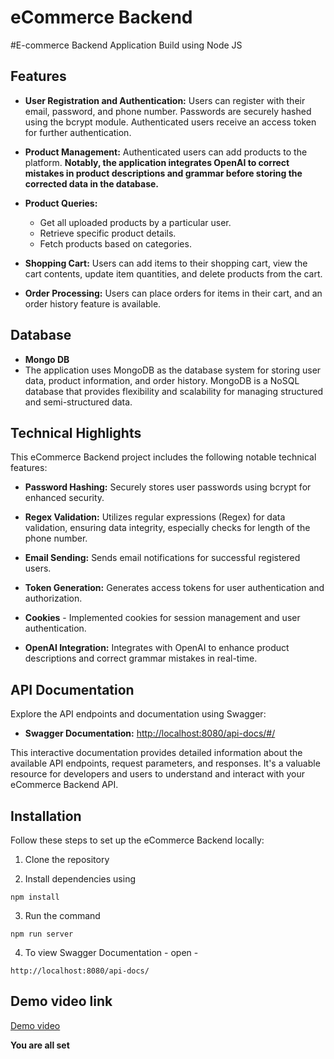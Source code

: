 # eCommerce Backend

#E-commerce Backend Application Build using Node JS

## Features

- **User Registration and Authentication:** Users can register with their email, password, and phone number. Passwords are securely hashed using the bcrypt module. Authenticated users receive an access token for further authentication.

- **Product Management:** Authenticated users can add products to the platform. **Notably, the application integrates OpenAI to correct mistakes in product descriptions and grammar before storing the corrected data in the database.**

- **Product Queries:**
  - Get all uploaded products by a particular user.
  - Retrieve specific product details.
  - Fetch products based on categories.

- **Shopping Cart:** Users can add items to their shopping cart, view the cart contents, update item quantities, and delete products from the cart.

- **Order Processing:** Users can place orders for items in their cart, and an order history feature is available.

##  Database
- **Mongo DB**
- The application uses MongoDB as the database system for storing user data, product information, and order history. MongoDB is a NoSQL database that provides flexibility and scalability for managing structured and semi-structured data.


## Technical Highlights

This eCommerce Backend project includes the following notable technical features:

- **Password Hashing:** Securely stores user passwords using bcrypt for enhanced security.

- **Regex Validation:** Utilizes regular expressions (Regex) for data validation, ensuring data integrity, especially checks for length of the phone number.

- **Email Sending:** Sends email notifications for successful registered users.

- **Token Generation:** Generates access tokens for user authentication and authorization.

-  **Cookies** - Implemented cookies for session management and user authentication.

- **OpenAI Integration:** Integrates with OpenAI to enhance product descriptions and correct grammar mistakes in real-time.

## API Documentation

Explore the API endpoints and documentation using Swagger:

- **Swagger Documentation:** [http://localhost:8080/api-docs/#/](http://localhost:8080/api-docs/#/)

This interactive documentation provides detailed information about the available API endpoints, request parameters, and responses. It's a valuable resource for developers and users to understand and interact with your eCommerce Backend API.



## Installation

Follow these steps to set up the eCommerce Backend locally:

1. Clone the repository

2. Install dependencies using 
```
npm install
```
3. Run the command
```
npm run server
```
4. To view Swagger Documentation - 
open - 
```
http://localhost:8080/api-docs/
```

## Demo video link 
<a href="https://drive.google.com/file/d/1hniExYGN5eOzjZ0mjwcV6zRawrswCkBQ/view?usp=sharing">Demo video </a>



**You are all set**
